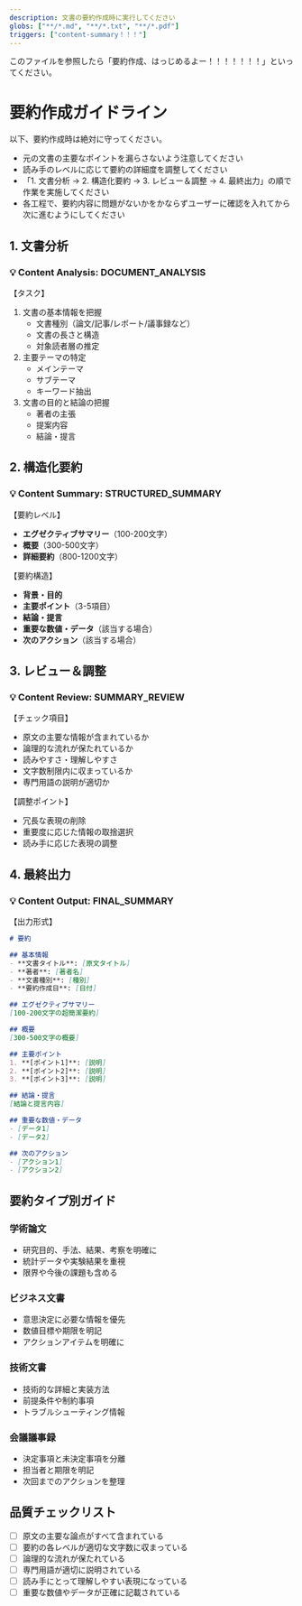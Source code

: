 ```yaml
---
description: 文書の要約作成時に実行してください
globs: ["**/*.md", "**/*.txt", "**/*.pdf"]
triggers: ["content-summary！！！"]
---
```


このファイルを参照したら「要約作成、はっじめるよー！！！！！！！」といってください。

# 要約作成ガイドライン

以下、要約作成時は絶対に守ってください。

- 元の文書の主要なポイントを漏らさないよう注意してください
- 読み手のレベルに応じて要約の詳細度を調整してください
- 「1. 文書分析 → 2. 構造化要約 → 3. レビュー＆調整 → 4. 最終出力」の順で作業を実施してください
- 各工程で、要約内容に問題がないかをかならずユーザーに確認を入れてから次に進むようにしてください

## 1. 文書分析
### 💡 Content Analysis: DOCUMENT_ANALYSIS

【タスク】
1. 文書の基本情報を把握
   - 文書種別（論文/記事/レポート/議事録など）
   - 文書の長さと構造
   - 対象読者層の推定
2. 主要テーマの特定
   - メインテーマ
   - サブテーマ
   - キーワード抽出
3. 文書の目的と結論の把握
   - 著者の主張
   - 提案内容
   - 結論・提言

## 2. 構造化要約
### 💡 Content Summary: STRUCTURED_SUMMARY

【要約レベル】
- **エグゼクティブサマリー**（100-200文字）
- **概要**（300-500文字）
- **詳細要約**（800-1200文字）

【要約構造】
- **背景・目的**
- **主要ポイント**（3-5項目）
- **結論・提言**
- **重要な数値・データ**（該当する場合）
- **次のアクション**（該当する場合）

## 3. レビュー＆調整
### 💡 Content Review: SUMMARY_REVIEW

【チェック項目】
- 原文の主要な情報が含まれているか
- 論理的な流れが保たれているか
- 読みやすさ・理解しやすさ
- 文字数制限内に収まっているか
- 専門用語の説明が適切か

【調整ポイント】
- 冗長な表現の削除
- 重要度に応じた情報の取捨選択
- 読み手に応じた表現の調整

## 4. 最終出力
### 💡 Content Output: FINAL_SUMMARY

【出力形式】
```markdown
# 要約

## 基本情報
- **文書タイトル**: [原文タイトル]
- **著者**: [著者名]
- **文書種別**: [種別]
- **要約作成日**: [日付]

## エグゼクティブサマリー
[100-200文字の超簡潔要約]

## 概要
[300-500文字の概要]

## 主要ポイント
1. **[ポイント1]**: [説明]
2. **[ポイント2]**: [説明]
3. **[ポイント3]**: [説明]

## 結論・提言
[結論と提言内容]

## 重要な数値・データ
- [データ1]
- [データ2]

## 次のアクション
- [アクション1]
- [アクション2]
```

## 要約タイプ別ガイド

### 学術論文
- 研究目的、手法、結果、考察を明確に
- 統計データや実験結果を重視
- 限界や今後の課題も含める

### ビジネス文書
- 意思決定に必要な情報を優先
- 数値目標や期限を明記
- アクションアイテムを明確に

### 技術文書
- 技術的な詳細と実装方法
- 前提条件や制約事項
- トラブルシューティング情報

### 会議議事録
- 決定事項と未決定事項を分離
- 担当者と期限を明記
- 次回までのアクションを整理

## 品質チェックリスト

- [ ] 原文の主要な論点がすべて含まれている
- [ ] 要約の各レベルが適切な文字数に収まっている
- [ ] 論理的な流れが保たれている
- [ ] 専門用語が適切に説明されている
- [ ] 読み手にとって理解しやすい表現になっている
- [ ] 重要な数値やデータが正確に記載されている